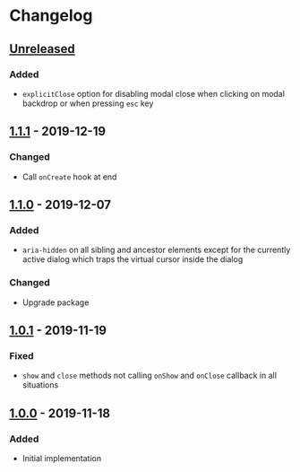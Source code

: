 # Changelog

## [Unreleased][]

### Added

-   `explicitClose` option for disabling modal close when clicking on modal
    backdrop or when pressing `esc` key

## [1.1.1][] - 2019-12-19

### Changed

-   Call `onCreate` hook at end

## [1.1.0][] - 2019-12-07

### Added

-   `aria-hidden` on all sibling and ancestor elements except for the currently
    active dialog which traps the virtual cursor inside the dialog

### Changed

-   Upgrade package

## [1.0.1][] - 2019-11-19

### Fixed

-   `show` and `close` methods not calling `onShow` and `onClose` callback in
    all situations

## [1.0.0][] - 2019-11-18

### Added

-   Initial implementation

<!-- prettier-ignore-start -->

[Unreleased]: https://github.com/niksy/statua-dialog/compare/v1.1.1...HEAD
[1.1.1]: https://github.com/niksy/statua-dialog/compare/v1.1.0...v1.1.1
[1.1.0]: https://github.com/niksy/statua-dialog/compare/v1.0.1...v1.1.0
[1.0.1]: https://github.com/niksy/statua-dialog/compare/v1.0.0...v1.0.1
[1.0.0]: https://github.com/niksy/statua-dialog/tree/v1.0.0

<!-- prettier-ignore-end -->

